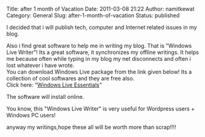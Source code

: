 Title: after 1 month of Vacation
Date: 2011-03-08 21:22
Author: namitkewat
Category: General
Slug: after-1-month-of-vacation
Status: published

I decided that i will publish tech, computer and Internet related issues
in my blog.

Also i find great software to help me in writing my blog. That is
"Windows Live Writer"! Its a great software, it synchronizes my offline
writings. It helps me because often while typing in my blog my net
disconnects and often i lost whatever i have wrote.  
You can download Windows Live package from the link given below! Its a
collection of cool softwares and they are free also.  
Click here: "[Windows Live
Essentials](http://explore.live.com/windows-live-essentials?os=other)"

The software will install online.

You know, this "Windows Live Writer" is very useful for Wordpress
users + Windows PC users!

anyway my writings,hope these all will be worth more than scrap!!!!
